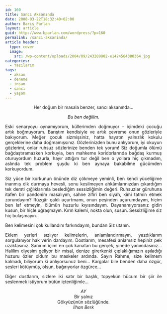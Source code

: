 ```yaml
---
id: 160
title: Sancı Aksanında
date: 2008-03-22T18:32:40+02:00
author: Barış Parlan
layout: article
guid: http://www.bparlan.com/wordpress/?p=160
permalink: /sanci-aksaninda/
article header:
  type: cover
  image:
    src: /wp-content/uploads/2004/09/243289802-e1424504380364.jpg
categories:
  - Yazılarım
tags:
  - aksan
  - deneme
  - insan
  - sancı
  - yaşam
---
```


<p align="center">
  Her doğum bir masala benzer, sancı aksanında&#8230;
</p>

<p align="center">
  <em>Bu ben değilim.</em>
</p>

<p style="text-align: justify;">
  Eski senaryoyu oynamıyorum, küllerimden doğmuyor &#8211; içimdeki çocuğu artık boğmuyorum. Barıştım kendisiyle ve artık çevreme onun gözleriyle bakıyorum. Meğer çocuk sizmişsiniz, hatta hayatın yalnızlık kokulu gerçeklerine daha doğmamışsınız. Gözlerinizden bunu anlıyorum, iyi okuyun gözlerimi, onlar ruhsuz sözlerinize benden tek yorum! Siz doğumla ölümü bağdaştıramazken korkuyla, ben mahkeme koridorlarında bağdaş kurmuş oturuyordum huzurla, hayır attığım tur değil ben o yollara hiç çıkmadım, aslında tek problem şuydu ki ben aynaya bakabilme gücümden korkuyordum.
</p>

<p style="text-align: justify;">
  Siz yüce bir korkunun önünde diz çökmeye yeminli, ben kendi yüceliğime inanmış dik durmaya hevesli, sonu kesilmeyen ahkâmlarınızdan çıkardığım tek dersti çığlıklarımla beslediğim sessizliğimin değeri. Ruhsuzlar güruhuna itafen bir pandonim masalıyım, sahne zifiri ben siyah, kimi tatmin etmek zorundayım? Rüzgâr çaldı uçurtmamı, onun peşinden uçurumdayım, hiçim ben laf etmeyin, ölümün huzurlu kıyısındayım. Dayanamıyorsanız gidin kusun, bir hiçle uğraşmayın. Kırın kalemi, nokta olun, susun. Sessizliğime siz hiç bulaşmayın.
</p>

<p style="text-align: justify;">
  Ben kelimesini çok kullandım farkındayım, bundan Siz utanın.
</p>

<p style="text-align: justify;">
  Eklem yerleri sızlıyor kelimelerin, anlamlandırmayın, yazdıklarım sorgulanıyor hak verin dardayım. Dostlarım, mesafesi anlamsız hepiniz pek uzaktasınız. Sanırım içimi en çok kanatan bu gerçek, yinede yanımdasınız&#8230; Halilim diyesim geliyor bir misal, denize girerkenki çıplaklığımızın aşıladığı huzuru özler oldum bu maskeler ardında. Sayın Rahme, size kelimem kalmadı, biliyorum ki anlıyorsunuz beni&#8230; Kargalar bile benden daha özgür, sesleri kötüymüş, olsun, bağırıyorlar özgürce&#8230;
</p>

<p style="text-align: justify;">
  Diğer dostlarım, sizlere iki satır bir başlık, topyekün hücum bir şiir ile seslenmek istiyorum bütün içtenliğimle&#8230;
</p>

<p align="center">
  <em>AY</em><br /> Bir yalnız<br /> Gökyüzünün sözlüğünde.<br /> <em>İlhan Berk</em>
</p>
